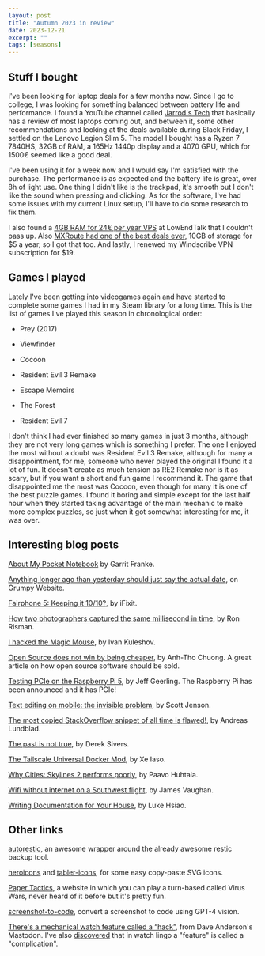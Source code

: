 ```yaml
---
layout: post
title: "Autumn 2023 in review"
date: 2023-12-21
excerpt: ""
tags: [seasons]
---
```



## Stuff I bought

I've been looking for laptop deals for a few months now. Since I go to college, I was looking for something balanced between battery life and performance. I found a YouTube channel called [Jarrod's Tech](https://www.youtube.com/@JarrodsTech/videos) that basically has a review of most laptops coming out, and between it, some other recommendations and looking at the deals available during Black Friday, I settled on the Lenovo Legion Slim 5. The model I bought has a Ryzen 7 7840HS, 32GB of RAM, a 165Hz 1440p display and a 4070 GPU, which for 1500€ seemed like a good deal.

I've been using it for a week now and I would say I'm satisfied with the purchase. The performance is as expected and the battery life is great, over 8h of light use. One thing I didn't like is the trackpad, it's smooth but I don't like the sound when pressing and clicking. As for the software, I've had some issues with my current Linux setup, I'll have to do some research to fix them.

I also found a [4GB RAM for 24€ per year VPS](https://lowendtalk.com/discussion/190265/v6node-hot-epyc-deals-2-epyc-cores-4gb-ram-24-per-year-freebies) at LowEndTalk that I couldn't pass up. Also [MXRoute had one of the best deals ever](https://lowendtalk.com/discussion/190301/mxroute-black-friday-2023-email-hosting-that-spammers-crave-but-cant-have), 10GB of storage for $5 a year, so I got that too. And lastly, I renewed my Windscribe VPN subscription for $19.


## Games I played

Lately I've been getting into videogames again and have started to complete some games I had in my Steam library for a long time. This is the list of games I've played this season in chronological order:

- Prey (2017)

- Viewfinder

- Cocoon

- Resident Evil 3 Remake

- Escape Memoirs

- The Forest

- Resident Evil 7

I don't think I had ever finished so many games in just 3 months, although they are not very long games which is something I prefer. The one I enjoyed the most without a doubt was Resident Evil 3 Remake, although for many a disappointment, for me, someone who never played the original I found it a lot of fun.  It doesn't create as much tension as RE2 Remake nor is it as scary, but if you want a short and fun game I recommend it. The game that disappointed me the most was Cocoon, even though for many it is one of the best puzzle games. I found it boring and simple except for the last half hour when they started taking advantage of the main mechanic to make more complex puzzles, so just when it got somewhat interesting for me, it was over.

## Interesting blog posts

[About My Pocket Notebook](https://garrit.xyz/posts/2023-09-09-everyday-carry-notebooks) by Garrit Franke.

[Anything longer ago than yesterday should just say the actual date](https://grumpy.website/1389), on Grumpy Website.

[Fairphone 5: Keeping it 10/10?](https://www.ifixit.com/News/87664/fairphone-5-keeping-it-10-10), by iFixit.

[How two photographers captured the same millisecond in time](https://www.dpreview.com/articles/7338941576/how-two-photographers-captured-the-same-millisecond-in-time), by Ron Risman.

[I hacked the Magic Mouse](https://uplab.pro/2023/11/i-hacked-the-magic-mouse/), by Ivan Kuleshov.

[Open Source does not win by being cheaper](https://github.com/getlago/lago/wiki/Open-Source-does-not-win-by-being-cheaper), by Anh-Tho Chuong. A great article on how open source software should be sold.

[Testing PCIe on the Raspberry Pi 5](https://www.jeffgeerling.com/blog/2023/testing-pcie-on-raspberry-pi-5), by Jeff Geerling. The Raspberry Pi has been announced and it has PCIe!

[Text editing on mobile: the invisible problem](https://jenson.org/text/), by Scott Jenson.

[The most copied StackOverflow snippet of all time is flawed!](https://programming.guide/worlds-most-copied-so-snippet.html), by Andreas Lundblad.

[The past is not true](https://sive.rs/pnt), by Derek Sivers.

[The Tailscale Universal Docker Mod](https://tailscale.dev/blog/docker-mod-tailscale), by Xe Iaso.

[Why Cities: Skylines 2 performs poorly](https://blog.paavo.me/cities-skylines-2-performance/), by Paavo Huhtala.

[Wifi without internet on a Southwest flight](https://jamesbvaughan.com/southwest-wifi/), by James Vaughan.

[Writing Documentation for Your House](https://luke.hsiao.dev/blog/housing-documentation/), by Luke Hsiao.


## Other links

[autorestic](https://autorestic.vercel.app/), an awesome wrapper around the already awesome restic backup tool.

[heroicons](https://github.com/tailwindlabs/heroicons) and [tabler-icons](https://github.com/tabler/tabler-icons), for some easy copy-paste SVG icons.

[Paper Tactics](https://www.paper-tactics.com/), a website in which you can play a turn-based called Virus Wars, never heard of it before but it's pretty fun.

[screenshot-to-code](https://github.com/abi/screenshot-to-code), convert a screenshot to code using GPT-4 vision.

[There's a mechanical watch feature called a “hack”](https://hachyderm.io/@danderson/111136144708450117), from Dave Anderson's Mastodon. I've also [discovered](https://news.ycombinator.com/item?id=37686215) that in watch lingo a "feature" is called a "complication".
